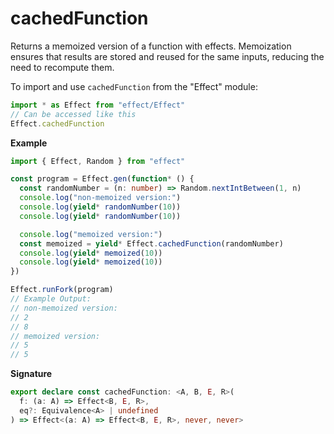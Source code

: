 # cachedFunction

Returns a memoized version of a function with effects. Memoization ensures
that results are stored and reused for the same inputs, reducing the need to
recompute them.

To import and use `cachedFunction` from the "Effect" module:

```ts
import * as Effect from "effect/Effect"
// Can be accessed like this
Effect.cachedFunction
```

**Example**

```ts
import { Effect, Random } from "effect"

const program = Effect.gen(function* () {
  const randomNumber = (n: number) => Random.nextIntBetween(1, n)
  console.log("non-memoized version:")
  console.log(yield* randomNumber(10))
  console.log(yield* randomNumber(10))

  console.log("memoized version:")
  const memoized = yield* Effect.cachedFunction(randomNumber)
  console.log(yield* memoized(10))
  console.log(yield* memoized(10))
})

Effect.runFork(program)
// Example Output:
// non-memoized version:
// 2
// 8
// memoized version:
// 5
// 5
```

**Signature**

```ts
export declare const cachedFunction: <A, B, E, R>(
  f: (a: A) => Effect<B, E, R>,
  eq?: Equivalence<A> | undefined
) => Effect<(a: A) => Effect<B, E, R>, never, never>
```
